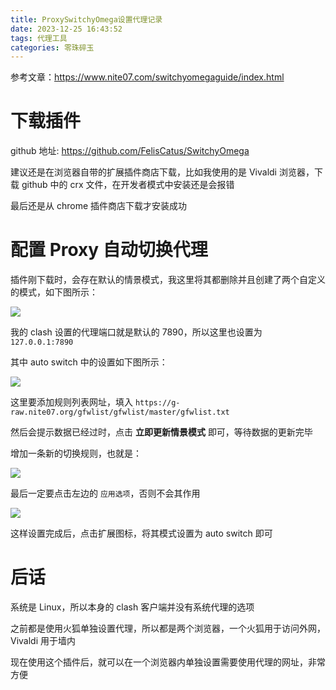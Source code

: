 ```yaml
---
title: ProxySwitchyOmega设置代理记录
date: 2023-12-25 16:43:52
tags: 代理工具
categories: 零珠碎玉
---
```


参考文章：https://www.nite07.com/switchyomegaguide/index.html

# 下载插件

github 地址: https://github.com/FelisCatus/SwitchyOmega

建议还是在浏览器自带的扩展插件商店下载，比如我使用的是 Vivaldi 浏览器，下载 github 中的 crx 文件，在开发者模式中安装还是会报错

最后还是从 chrome 插件商店下载才安装成功

# 配置 Proxy 自动切换代理

插件刚下载时，会存在默认的情景模式，我这里将其都删除并且创建了两个自定义的模式，如下图所示：

![](https://s11.ax1x.com/2023/12/25/piHfVnf.png)

我的 clash 设置的代理端口就是默认的 7890，所以这里也设置为 `127.0.0.1:7890` 

其中 auto switch 中的设置如下图所示：

![](https://s11.ax1x.com/2023/12/25/piHfUN4.png)

这里要添加规则列表网址，填入 `https://g-raw.nite07.org/gfwlist/gfwlist/master/gfwlist.txt`

然后会提示数据已经过时，点击 **立即更新情景模式** 即可，等待数据的更新完毕

增加一条新的切换规则，也就是：

![](https://s11.ax1x.com/2023/12/25/piHffCd.png)

最后一定要点击左边的 `应用选项`，否则不会其作用

![](https://s11.ax1x.com/2023/12/25/piHf5vt.png)

这样设置完成后，点击扩展图标，将其模式设置为 auto switch 即可

# 后话

系统是 Linux，所以本身的 clash 客户端并没有系统代理的选项

之前都是使用火狐单独设置代理，所以都是两个浏览器，一个火狐用于访问外网，Vivaldi 用于墙内

现在使用这个插件后，就可以在一个浏览器内单独设置需要使用代理的网址，非常方便